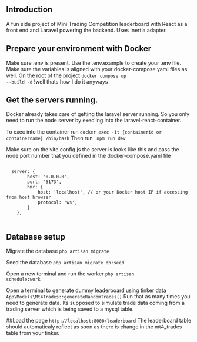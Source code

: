 ## Introduction
A fun side project of Mini Trading Competition leaderboard with React as a front end and Laravel powering the backend. Uses Inertia adapter.

## Prepare your environment with Docker

Make sure .env is present. Use the .env.example to create your .env file. Make sure the variables is aligned with your docker-compose.yaml files as well.
On the root of the project <code>docker compose up --build -d</code>
!well thats how I do it anyways

## Get the servers running.
Docker already takes care of getting the laravel server running. So you only need to run the node server by exec'ing into the laravel-react-container.

To exec into the container run <code>docker exec -it {containerid or containername} /bin/bash</code>
Then run <code> npm run dev </code>

Make sure on the vite.config.js the server is looks like this and pass the node port number that you defined in the docker-compose.yaml file
<pre>
<code>
  server: {
        host: '0.0.0.0',
        port: '5173',
        hmr: {
            host: 'localhost', // or your Docker host IP if accessing from host browser
            protocol: 'ws',
        }
    },
</code>
</pre>

## Database setup

Migrate the database <code>php artisan migrate</code>

Seed the database <code>php artisan migrate db:seed</code>

Open a new terminal and run the worker <code>php artisan schedule:work</code>

Open a terminal to generate dummy leaderboard using tinker data <code>App\Models\Mt4Trades::generateRandomTrades()</code>
Run that as many times you need to generate data. Its supposed to simulate trade data coming from a trading server which is being saved to a mysql table.

##Load the page <code>http://localhost:8000/leaderboard</code>
The leaderboard table should automaticaly reflect as soon as there is change in the mt4_trades table from your tinker. 


